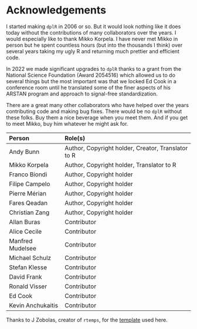 # Acknowledgements
I started making `dplR` in 2006 or so. But it would look nothing like it does today without the contributions of many collaborators over the years. I would especially like to thank Mikko Korpela. I have never met Mikko in person but he spent countless hours (but into the thousands I think) over several years taking my ugly R and returning much prettier and efficient code.

In 2022 we made significant upgrades to `dplR` thanks to a grant from the National Science Foundation (Award 2054516) which allowed us to do several things but the most important was that we locked Ed Cook in a conference room until he translated some of the finer aspects of his ARSTAN program and approach to signal-free standardization.

There are a great many other collaborators who have helped over the years contributing code and making bug fixes. There would be no `dplR` without these folks. Buy them a nice beverage when you meet them. And if you get to meet Mikko, buy him whatever he might ask for. 


|Person            |Role(s)                                            |
|:-----------------|:--------------------------------------------------|
|Andy Bunn         |Author, Copyright holder, Creator, Translator to R |
|Mikko Korpela     |Author, Copyright holder, Translator to R          |
|Franco Biondi     |Author, Copyright holder                           |
|Filipe Campelo    |Author, Copyright holder                           |
|Pierre Mérian     |Author, Copyright holder                           |
|Fares Qeadan      |Author, Copyright holder                           |
|Christian Zang    |Author, Copyright holder                           |
|Allan Buras       |Contributor                                        |
|Alice Cecile      |Contributor                                        |
|Manfred Mudelsee  |Contributor                                        |
|Michael Schulz    |Contributor                                        |
|Stefan Klesse     |Contributor                                        |
|David Frank       |Contributor                                        |
|Ronald Visser     |Contributor                                        |
|Ed Cook           |Contributor                                        |
|Kevin Anchukaitis |Contributor                                        |

Thanks to J Zobolas, creator of `rtemps`, for the [template](https://github.com/bblodfon/rtemps) used here.
